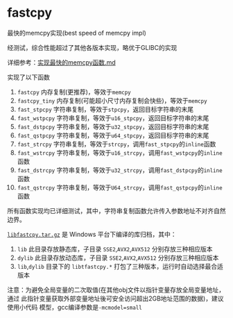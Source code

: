 # fastcpy
最快的memcpy实现(best speed of memcpy impl)

经测试，综合性能超过了其他各版本实现，略优于GLIBC的实现

详细参考：[实现最快的memcpy函数.md](./实现最快的memcpy函数.md)

实现了以下函数

1.  `fastcpy` 内存复制(更推荐)，等效于`memcpy`
2.  `fastcpy_tiny` 内存复制(可能超小尺寸内存复制会快些)，等效于`memcpy`
3.  `fast_stpcpy` 字符串复制，等效于`stpcpy`，返回目标字符串的末尾
4.  `fast_wstpcpy` 字符串复制，等效于`u16_stpcpy`，返回目标字符串的末尾
5.  `fast_dstpcpy` 字符串复制，等效于`u32_stpcpy`，返回目标字符串的末尾
6.  `fast_qstpcpy` 字符串复制，等效于`u64_stpcpy`，返回目标字符串的末尾
7.  `fast_strcpy` 字符串复制，等效于`strcpy`，调用`fast_stpcpy`的`inline`函数
8.  `fast_wstrcpy` 字符串复制，等效于`u16_strcpy`，调用`fast_wstpcpy`的`inline`函数
9.  `fast_dstrcpy` 字符串复制，等效于`u32_strcpy`，调用`fast_dstpcpy`的`inline`函数
10. `fast_qstrcpy` 字符串复制，等效于`U64_strcpy`，调用`fast_qstpcpy`的`inline`函数

所有函数实现均已详细测试，其中，字符串复制函数允许传入参数地址不对齐自然边界。

[`libfastcpy.tar.gz`](./libfastcpy.tar.gz) 是 Windows 平台下编译的库归档，其中：

1.  `lib` 此目录存放静态库，子目录 `SSE2`,`AVX2`,`AVX512` 分别存放三种相应版本
2.  `dylib` 此目录存放动态库，子目录 `SSE2`,`AVX2`,`AVX512` 分别存放三种相应版本
3.  `lib`,`dylib` 目录下的 `libtfastcpy.*` 打包了三种版本，运行时自动选择最合适版本

注意：为避免全局变量的二次取值(在其他obj文件以指针变量存放全局变量地址，通过
此指针变量获取外部变量地址後可安全访问超出2GB地址范围的数据)，建议使用小代码
模型，gcc编译参数是`-mcmodel=small`
